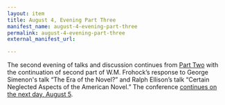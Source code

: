 ```yaml
---
layout: item
title: August 4, Evening Part Three
manifest_name: august-4-evening-part-three
permalink: august-4-evening-part-three
external_manifest_url: 

---
```

The second evening of talks and discussion continues from <a href="https://tanyaclement.github.io/harvard1953/august-4-evening-part-two">Part Two</a> with the continuation of second part of W.M. Frohock’s response to George Simenon's talk “The Era of the Novel?” and Ralph Ellison’s talk “Certain Neglected Aspects of the American Novel.” The conference <a href="https://tanyaclement.github.io/harvard1953/august-5-afternoon-part-one">continues on the next day, August 5</a>.
